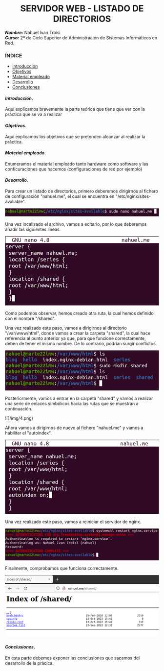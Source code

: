 <center>

# SERVIDOR WEB - LISTADO DE DIRECTORIOS


</center>

***Nombre:*** Nahuel Ivan Troisi
<br>
***Curso:*** 2º de Ciclo Superior de Administración de Sistemas Informáticos en Red.

### ÍNDICE

+ [Introducción](#id1)
+ [Objetivos](#id2)
+ [Material empleado](#id3)
+ [Desarrollo](#id4)
+ [Conclusiones](#id5)


#### ***Introducción***. <a name="id1"></a>

Aquí explicamos brevemente la parte teórica que tiene que ver con la práctica que se va a realizar

#### ***Objetivos***. <a name="id2"></a>

Aquí explicamos los objetivos que se pretenden alcanzar al realizar la práctica.

#### ***Material empleado***. <a name="id3"></a>

Enumeramos el material empleado tanto hardware como software y las conficuraciones que hacemos (configuraciones de red por ejemplo) 

#### ***Desarrollo***. <a name="id4"></a>

Para crear un listado de directorios, primero deberemos dirigirnos al fichero de configuración "nahuel.me", el cual se encuentra
en "/etc/nginx/sites-avaliable". 

![](img/1.png)

Una vez localizado el archivo, vamos a editarlo, por lo que deberemos añadir las siguientes líneas. 

![](img/2.png)

Como podemos observar, hemos creado otra ruta, la cual hemos definido con el nombre "/shared". 

Una vez realizado este paso, vamos a dirigirnos al directorio "/var/www/html", donde vamos a crear la carpeta "shared", la cual
hace referencia al punto anterior ya que, para que funcione correctamente, deben de tener el mismo nombre. De lo contrario, podrían surgir conflictos. 

![](img/3.png)

Posteriormente, vamos a entrar en la carpeta "shared" y vamos a realizar una serie de enlaces simbólicos hacia las rutas que se muestran a continuación. 

![]/img/4.png)

Ahora vamos a dirigirnos de nuevo al fichero "nahuel.me" y vamos a habilitar el "autoindex". 

![](img/5.png)

Una vez realizado este paso, vamos a reiniciar el servidor de nginx. 

![](img/6.png)

Finalmente, comprobamos que funciona correctamente. 

![](img/7.png)


#### ***Conclusiones***. <a name="id5"></a>

En esta parte debemos exponer las conclusiones que sacamos del desarrollo de la prácica.

